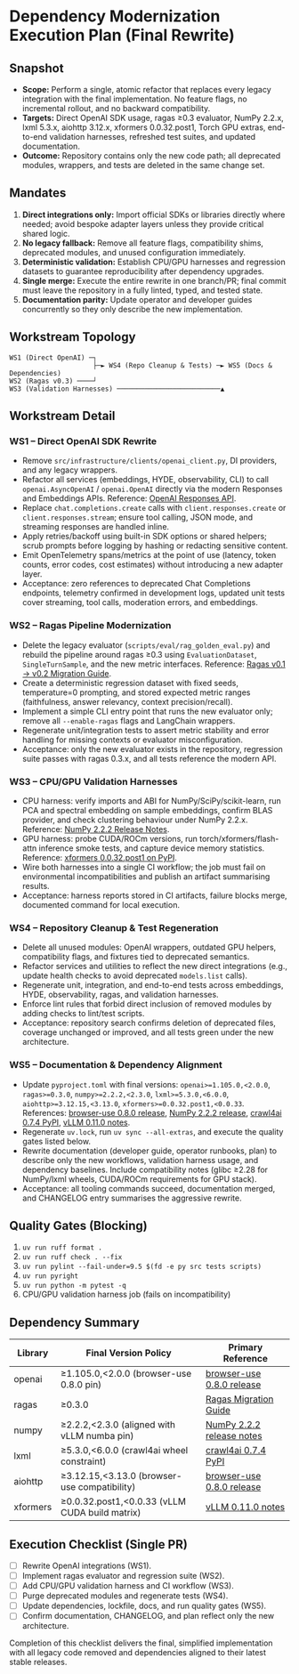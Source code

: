 # Dependency Modernization Execution Plan (Final Rewrite)

## Snapshot

- **Scope:** Perform a single, atomic refactor that replaces every legacy integration with the final implementation. No feature flags, no incremental rollout, and no backward compatibility.
- **Targets:** Direct OpenAI SDK usage, ragas ≥0.3 evaluator, NumPy 2.2.x, lxml 5.3.x, aiohttp 3.12.x, xformers 0.0.32.post1, Torch GPU extras, end-to-end validation harnesses, refreshed test suites, and updated documentation.
- **Outcome:** Repository contains only the new code path; all deprecated modules, wrappers, and tests are deleted in the same change set.

## Mandates

1. **Direct integrations only:** Import official SDKs or libraries directly where needed; avoid bespoke adapter layers unless they provide critical shared logic.
2. **No legacy fallback:** Remove all feature flags, compatibility shims, deprecated modules, and unused configuration immediately.
3. **Deterministic validation:** Establish CPU/GPU harnesses and regression datasets to guarantee reproducibility after dependency upgrades.
4. **Single merge:** Execute the entire rewrite in one branch/PR; final commit must leave the repository in a fully linted, typed, and tested state.
5. **Documentation parity:** Update operator and developer guides concurrently so they only describe the new implementation.

## Workstream Topology

```
WS1 (Direct OpenAI) ─┐
                     ├─► WS4 (Repo Cleanup & Tests) ─► WS5 (Docs & Dependencies)
WS2 (Ragas v0.3) ────┘
WS3 (Validation Harnesses) ──────────────────────────▲
```

## Workstream Detail

### WS1 – Direct OpenAI SDK Rewrite

- Remove `src/infrastructure/clients/openai_client.py`, DI providers, and any legacy wrappers.
- Refactor all services (embeddings, HYDE, observability, CLI) to call `openai.AsyncOpenAI` / `openai.OpenAI` directly via the modern Responses and Embeddings APIs. Reference: [OpenAI Responses API](https://platform.openai.com/docs/api-reference/responses).
- Replace `chat.completions.create` calls with `client.responses.create` or `client.responses.stream`; ensure tool calling, JSON mode, and streaming responses are handled inline.
- Apply retries/backoff using built-in SDK options or shared helpers; scrub prompts before logging by hashing or redacting sensitive content.
- Emit OpenTelemetry spans/metrics at the point of use (latency, token counts, error codes, cost estimates) without introducing a new adapter layer.
- Acceptance: zero references to deprecated Chat Completions endpoints, telemetry confirmed in development logs, updated unit tests cover streaming, tool calls, moderation errors, and embeddings.

### WS2 – Ragas Pipeline Modernization

- Delete the legacy evaluator (`scripts/eval/rag_golden_eval.py`) and rebuild the pipeline around ragas ≥0.3 using `EvaluationDataset`, `SingleTurnSample`, and the new metric interfaces. Reference: [Ragas v0.1 → v0.2 Migration Guide](https://docs.ragas.io/en/stable/howtos/migrations/migrate_from_v01_to_v02/).
- Create a deterministic regression dataset with fixed seeds, temperature=0 prompting, and stored expected metric ranges (faithfulness, answer relevancy, context precision/recall).
- Implement a simple CLI entry point that runs the new evaluator only; remove all `--enable-ragas` flags and LangChain wrappers.
- Regenerate unit/integration tests to assert metric stability and error handling for missing contexts or evaluator misconfiguration.
- Acceptance: only the new evaluator exists in the repository, regression suite passes with ragas 0.3.x, and all tests reference the modern API.

### WS3 – CPU/GPU Validation Harnesses

- CPU harness: verify imports and ABI for NumPy/SciPy/scikit-learn, run PCA and spectral embedding on sample embeddings, confirm BLAS provider, and check clustering behaviour under NumPy 2.2.x. Reference: [NumPy 2.2.2 Release Notes](https://numpy.org/doc/stable/release/2.2.2-notes.html).
- GPU harness: probe CUDA/ROCm versions, run torch/xformers/flash-attn inference smoke tests, and capture device memory statistics. Reference: [xformers 0.0.32.post1 on PyPI](https://pypi.org/project/xformers/0.0.32.post1/).
- Wire both harnesses into a single CI workflow; the job must fail on environmental incompatibilities and publish an artifact summarising results.
- Acceptance: harness reports stored in CI artifacts, failure blocks merge, documented command for local execution.

### WS4 – Repository Cleanup & Test Regeneration

- Delete all unused modules: OpenAI wrappers, outdated GPU helpers, compatibility flags, and fixtures tied to deprecated semantics.
- Refactor services and utilities to reflect the new direct integrations (e.g., update health checks to avoid deprecated `models.list` calls).
- Regenerate unit, integration, and end-to-end tests across embeddings, HYDE, observability, ragas, and validation harnesses.
- Enforce lint rules that forbid direct inclusion of removed modules by adding checks to lint/test scripts.
- Acceptance: repository search confirms deletion of deprecated files, coverage unchanged or improved, and all tests green under the new architecture.

### WS5 – Documentation & Dependency Alignment

- Update `pyproject.toml` with final versions: `openai>=1.105.0,<2.0.0`, `ragas>=0.3.0`, `numpy>=2.2.2,<2.3.0`, `lxml>=5.3.0,<6.0.0`, `aiohttp>=3.12.15,<3.13.0`, `xformers>=0.0.32.post1,<0.0.33`. References:
  [browser-use 0.8.0 release](https://github.com/browser-use/browser-use/releases/tag/v0.8.0), [NumPy 2.2.2 release](https://numpy.org/doc/stable/release/2.2.2-notes.html), [crawl4ai 0.7.4 PyPI](https://pypi.org/project/crawl4ai/0.7.4/), [vLLM 0.11.0 notes](https://github.com/vllm-project/vllm/releases/tag/v0.11.0).
- Regenerate `uv.lock`, run `uv sync --all-extras`, and execute the quality gates listed below.
- Rewrite documentation (developer guide, operator runbooks, plan) to describe only the new workflows, validation harness usage, and dependency baselines. Include compatibility notes (glibc ≥2.28 for NumPy/lxml wheels, CUDA/ROCm requirements for GPU stack).
- Acceptance: all tooling commands succeed, documentation merged, and CHANGELOG entry summarises the aggressive rewrite.

## Quality Gates (Blocking)

1. `uv run ruff format .`
2. `uv run ruff check . --fix`
3. `uv run pylint --fail-under=9.5 $(fd -e py src tests scripts)`
4. `uv run pyright`
5. `uv run python -m pytest -q`
6. CPU/GPU validation harness job (fails on incompatibility)

## Dependency Summary

| Library  | Final Version Policy                           | Primary Reference                                                                                   |
| -------- | ---------------------------------------------- | --------------------------------------------------------------------------------------------------- |
| openai   | ≥1.105.0,<2.0.0 (browser-use 0.8.0 pin)        | [browser-use 0.8.0 release](https://github.com/browser-use/browser-use/releases/tag/v0.8.0)         |
| ragas    | ≥0.3.0                                         | [Ragas Migration Guide](https://docs.ragas.io/en/stable/howtos/migrations/migrate_from_v01_to_v02/) |
| numpy    | ≥2.2.2,<2.3.0 (aligned with vLLM numba pin)    | [NumPy 2.2.2 release notes](https://numpy.org/doc/stable/release/2.2.2-notes.html)                  |
| lxml     | ≥5.3.0,<6.0.0 (crawl4ai wheel constraint)      | [crawl4ai 0.7.4 PyPI](https://pypi.org/project/crawl4ai/0.7.4/)                                     |
| aiohttp  | ≥3.12.15,<3.13.0 (browser-use compatibility)   | [browser-use 0.8.0 release](https://github.com/browser-use/browser-use/releases/tag/v0.8.0)         |
| xformers | ≥0.0.32.post1,<0.0.33 (vLLM CUDA build matrix) | [vLLM 0.11.0 notes](https://github.com/vllm-project/vllm/releases/tag/v0.11.0)                      |

## Execution Checklist (Single PR)

- [ ] Rewrite OpenAI integrations (WS1).
- [ ] Implement ragas evaluator and regression suite (WS2).
- [ ] Add CPU/GPU validation harness and CI workflow (WS3).
- [ ] Purge deprecated modules and regenerate tests (WS4).
- [ ] Update dependencies, lockfile, docs, and run quality gates (WS5).
- [ ] Confirm documentation, CHANGELOG, and plan reflect only the new architecture.

Completion of this checklist delivers the final, simplified implementation with all legacy code removed and dependencies aligned to their latest stable releases.
